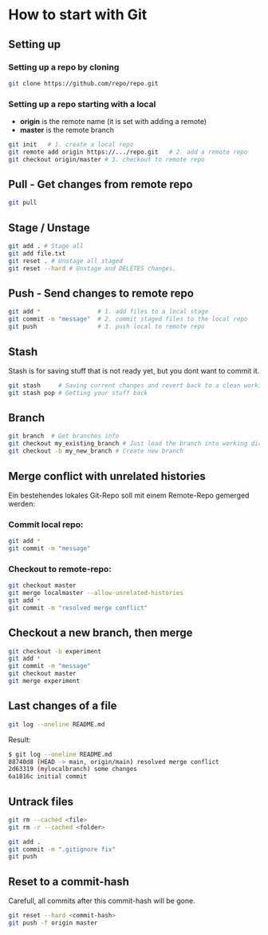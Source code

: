 # How to start with Git

## Setting up

### Setting up a repo by cloning

```bash
git clone https://github.com/repo/repo.git
```

### Setting up a repo starting with a local

- **origin** is the remote name (it is set with adding a remote)
- **master** is the remote branch

```bash
git init   # 1. create a local repo
git remote add origin https://.../repo.git   # 2. add a remote repo
git checkout origin/master # 3. checkout to remote repo
```


## Pull - Get changes from remote repo
```bash
git pull
```

## Stage / Unstage
```bash
git add . # Stage all
git add file.txt
git reset . # Unstage all staged
git reset --hard # Unstage and DELETES changes.
```


## Push - Send changes to remote repo
```bash
git add *                # 1. add files to a local stage
git commit -m "message"  # 2. commit staged files to the local repo
git push                 # 3. push local to remote repo
```

## Stash
Stash is for saving stuff that is not ready yet, but you dont want to commit it.
```bash
git stash     # Saving current changes and revert back to a clean working directory
git stash pop # Getting your stuff back
```

## Branch

```bash
git branch  # Get branches info
git checkout my_existing_branch # Just load the branch into working directory
git checkout -b my_new_branch # Create new branch
```

## Merge conflict with unrelated histories
Ein bestehendes lokales Git-Repo soll mit einem Remote-Repo gemerged werden:

### Commit local repo:
```bash
git add *
git commit -m "message"
```

### Checkout to remote-repo:
```bash
git checkout master
git merge localmaster --allow-unrelated-histories
git add *
git commit -m "resolved merge conflict"
```

## Checkout a new branch, then merge
```bash
git checkout -b experiment
git add *
git commit -m "message"
git checkout master
git merge experiment
```



## Last changes of a file

```bash
git log --oneline README.md
```

Result:
```bash
$ git log --oneline README.md
88740d8 (HEAD -> main, origin/main) resolved merge conflict
2d63319 (mylocalbranch) some changes
6a1816c initial commit
```


## Untrack files

```bash
git rm --cached <file>
git rm -r --cached <folder>

git add .
git commit -m ".gitignore fix"
git push
```

## Reset to a commit-hash
Carefull, all commits after this commit-hash will be gone.
```bash
git reset --hard <commit-hash>
git push -f origin master
```
